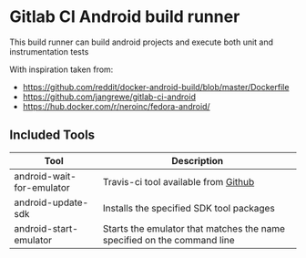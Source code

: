 # Gitlab CI Android build runner

This build runner can build android projects and execute both unit and instrumentation tests

With inspiration taken from:
 - https://github.com/reddit/docker-android-build/blob/master/Dockerfile
 - https://github.com/jangrewe/gitlab-ci-android
 - https://hub.docker.com/r/neroinc/fedora-android/

## Included Tools
| Tool  | Description  |
|-------|--------------|
| android-wait-for-emulator | Travis-ci tool available from [Github](https://github.com/travis-ci/travis-cookbooks/blob/precise-stable/ci_environment/android-sdk/files/default/android-wait-for-emulator) |
| android-update-sdk        | Installs the specified SDK tool packages |
| android-start-emulator    | Starts the emulator that matches the name specified on the command line |